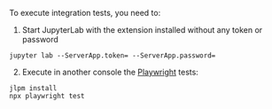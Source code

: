 To execute integration tests, you need to:

1. Start JupyterLab with the extension installed without any token or password

```
jupyter lab --ServerApp.token= --ServerApp.password=
```

2. Execute in another console the [Playwright](https://playwright.dev/docs/test-intro) tests:

```
jlpm install
npx playwright test
```

